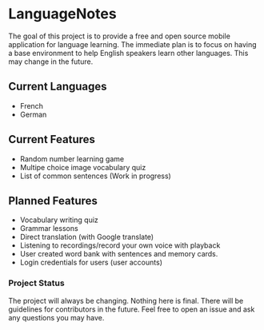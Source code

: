 # LanguageNotes
The goal of this project is to provide a free and open source mobile application for language learning.
The immediate plan is to focus on having a base environment to help English speakers learn other languages. This may change in the future.

## Current Languages
* French
* German

## Current Features
* Random number learning game
* Multipe choice image vocabulary quiz
* List of common sentences (Work in progress)

## Planned Features
* Vocabulary writing quiz
* Grammar lessons
* Direct translation (with Google translate)
* Listening to recordings/record your own voice with playback
* User created word bank with sentences and memory cards.
* Login credentials for users (user accounts)

### Project Status
The project will always be changing. Nothing here is final. There will be guidelines for contributors in the future. Feel free to open an issue and ask any 
questions you may have.
